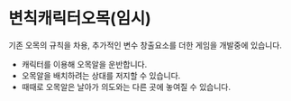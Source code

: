 # 변칙캐릭터오목(임시)
 기존 오목의 규칙을 차용, 추가적인 변수 창출요소를 더한 게임을 개발중에 있습니다. 
 * 캐릭터를 이용해 오목알을 운반합니다.
 * 오목알을 배치하려는 상대를 저지할 수 있습니다.
 * 때때로 오목알은 날아가 의도와는 다른 곳에 놓여질 수 있습니다. 
